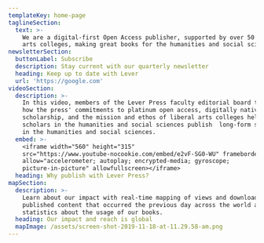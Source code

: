 ```yaml
---
templateKey: home-page
taglineSection:
  text: >-
    We are a digital-first Open Access publisher, supported by over 50 liberal
    arts colleges, making great books for the humanities and social sciences.
newsletterSection:
  buttonLabel: Subscribe
  description: Stay current with our quarterly newsletter
  heading: Keep up to date with Lever
  url: 'https://google.com'
videoSection:
  description: >-
    In this video, members of the Lever Press faculty editorial board talk about
    how the press' commitments to platinum open access, digitally native
    scholarship, and the mission and ethos of liberal arts colleges help
    scholars in the humanities and social sciences publish  long-form scholars
    in the humanities and social sciences.
  embed: >-
    <iframe width="560" height="315"
    src="https://www.youtube-nocookie.com/embed/e2vF-SG0-WU" frameborder="0"
    allow="accelerometer; autoplay; encrypted-media; gyroscope;
    picture-in-picture" allowfullscreen></iframe>
  heading: Why publish with Lever Press?
mapSection:
  description: >-
    Learn about our impact with real-time mapping of views and downloads of our
    published content that occurred the previous day across the world and other
    statistics about the usage of our books.
  heading: Our impact and reach is global
  mapImage: /assets/screen-shot-2019-11-18-at-11.29.58-am.png
---
```


